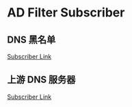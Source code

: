 # AD Filter Subscriber

## DNS 黑名单
[Subscriber Link](https://raw.githubusercontent.com/carlwalker007/ad-filters/main/rules/dns.txt)

## 上游 DNS 服务器
[Subscriber Link](https://raw.githubusercontent.com/carlwalker007/ad-filters/main/rules/upstream_dns.txt)
